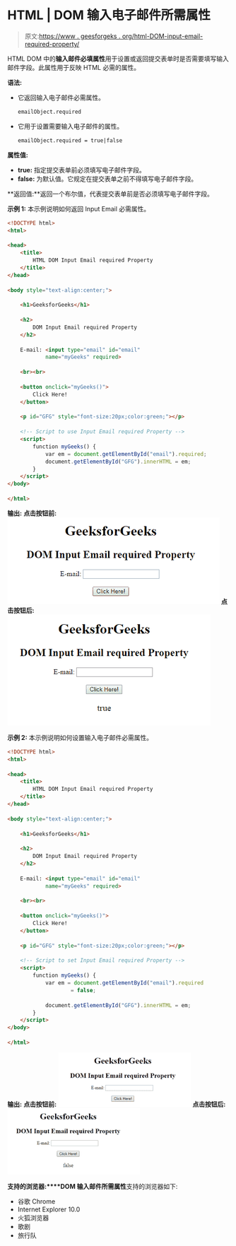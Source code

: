 # HTML | DOM 输入电子邮件所需属性

> 原文:[https://www . geesforgeks . org/html-DOM-input-email-required-property/](https://www.geeksforgeeks.org/html-dom-input-email-required-property/)

HTML DOM 中的**输入邮件必填属性**用于设置或返回提交表单时是否需要填写输入邮件字段。此属性用于反映 HTML 必需的属性。

**语法:**

*   它返回输入电子邮件必需属性。

    ```html
    emailObject.required
    ```

*   它用于设置需要输入电子邮件的属性。

    ```html
    emailObject.required = true|false
    ```

**属性值:**

*   **true:** 指定提交表单前必须填写电子邮件字段。
*   **false:** 为默认值。它规定在提交表单之前不得填写电子邮件字段。

**返回值:**返回一个布尔值，代表提交表单前是否必须填写电子邮件字段。

**示例 1:** 本示例说明如何返回 Input Email 必需属性。

```html
<!DOCTYPE html> 
<html> 

<head> 
    <title> 
        HTML DOM Input Email required Property 
    </title> 
</head>     

<body style="text-align:center;"> 

    <h1>GeeksforGeeks</h1> 

    <h2>
        DOM Input Email required Property
    </h2> 

    E-mail: <input type="email" id="email" 
            name="myGeeks" required> 

    <br><br>

    <button onclick="myGeeks()"> 
        Click Here! 
    </button> 

    <p id="GFG" style="font-size:20px;color:green;"></p> 

    <!-- Script to use Input Email required Property -->
    <script> 
        function myGeeks() { 
            var em = document.getElementById("email").required;
            document.getElementById("GFG").innerHTML = em; 
        } 
    </script> 
</body> 

</html>                    
```

**输出:**
**点击按钮前:**
![](img/5471543eb162295b7b28e16a2b61ebc2.png)
**点击按钮后:**
![](img/da6334d910c3d6fef7be91a109e42675.png)

**示例 2:** 本示例说明如何设置输入电子邮件必需属性。

```html
<!DOCTYPE html> 
<html> 

<head> 
    <title> 
        HTML DOM Input Email required Property 
    </title> 
</head>     

<body style="text-align:center;"> 

    <h1>GeeksforGeeks</h1> 

    <h2>
        DOM Input Email required Property
    </h2> 

    E-mail: <input type="email" id="email" 
            name="myGeeks" required> 

    <br><br>

    <button onclick="myGeeks()"> 
        Click Here! 
    </button> 

    <p id="GFG" style="font-size:20px;color:green;"></p> 

    <!-- Script to set Input Email required Property -->
    <script> 
        function myGeeks() { 
            var em = document.getElementById("email").required
                    = false;

            document.getElementById("GFG").innerHTML = em; 
        } 
    </script> 
</body> 

</html>                    
```

**输出:**
**点击按钮前:**
![](img/bec55a9536312b641a810bff5953a598.png)
**点击按钮后:**
![](img/f7bec0da13698df357254d6f93c5e64c.png)

**支持的浏览器:****DOM 输入邮件所需属性**支持的浏览器如下:

*   谷歌 Chrome
*   Internet Explorer 10.0
*   火狐浏览器
*   歌剧
*   旅行队